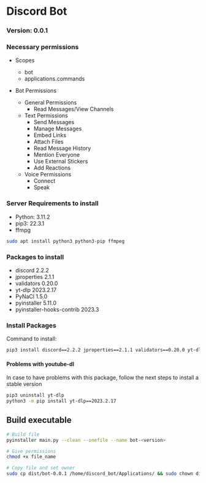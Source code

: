 # Discord Bot

### Version: 0.0.1

### Necessary permissions
* Scopes
    * bot
    * applications.commands

* Bot Permissions
    * General Permissions
        * Read Messages/View Channels
    * Text Permissions
        * Send Messages
        * Manage Messages
        * Embed Links
        * Attach Files
        * Read Message History
        * Mention Everyone
        * Use External Stickers
        * Add Reactions
    * Voice Permissions
        * Connect
        * Speak

### Server Requirements to install
* Python: 3.11.2
* pip3: 22.3.1
* ffmpg
```sh
sudo apt install python3 python3-pip ffmpeg
```

### Packages to install
* discord                   2.2.2
* jproperties               2.1.1
* validators                0.20.0
* yt-dlp                    2023.2.17
* PyNaCl                    1.5.0
* pyinstaller               5.11.0
* pyinstaller-hooks-contrib 2023.3

### Install Packages
Command to install: 
```sh
pip3 install discord==2.2.2 jproperties==2.1.1 validators==0.20.0 yt-dlp==2023.2.17 pynacl==1.5.0 pyinstaller==5.11.0 pyinstaller-hooks-contrib==2023.3
```

#### Problems with youtube-dl
In case to have problems with this package, follow the next steps to install a stable version
```sh
pip3 uninstall yt-dlp
python3 -m pip install yt-dlp==2023.2.17
```

## Build executable
```sh
# Build file
pyinstaller main.py --clean --onefile --name bot-<version>

# Give permissions
chmod +x file_name

# Copy file and set owner
sudo cp dist/bot-0.0.1 /home/discord_bot/Applications/ && sudo chown discord_bot:discord_bot /home/discord_bot/Applications/bot-0.0.1
```
